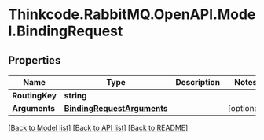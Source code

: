 # Thinkcode.RabbitMQ.OpenAPI.Model.BindingRequest
## Properties

Name | Type | Description | Notes
------------ | ------------- | ------------- | -------------
**RoutingKey** | **string** |  | 
**Arguments** | [**BindingRequestArguments**](BindingRequestArguments.md) |  | [optional] 

[[Back to Model list]](../README.md#documentation-for-models) [[Back to API list]](../README.md#documentation-for-api-endpoints) [[Back to README]](../README.md)

